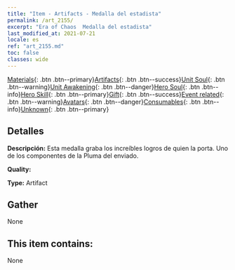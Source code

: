 ```yaml
---
title: "Item - Artifacts - Medalla del estadista"
permalink: /art_2155/
excerpt: "Era of Chaos  Medalla del estadista"
last_modified_at: 2021-07-21
locale: es
ref: "art_2155.md"
toc: false
classes: wide
---
```

 [Materials](/ItemsES/){: .btn .btn--primary}[Artifacts](/ItemsES/Artifacts/){: .btn .btn--success}[Unit Soul](/ItemsES/UnitSoul/){: .btn .btn--warning}[Unit Awakening](/ItemsES/UnitAwakening/){: .btn .btn--danger}[Hero Soul](/ItemsES/HeroSoul/){: .btn .btn--info}[Hero Skill](/ItemsES/HeroSkill/){: .btn .btn--primary}[Gift](/ItemsES/Gift/){: .btn .btn--success}[Event related](/ItemsES/Events/){: .btn .btn--warning}[Avatars](/ItemsES/Avatars/){: .btn .btn--danger}[Consumables](/ItemsES/Consumables/){: .btn .btn--info}[Unknown](/ItemsES/Unknown/){: .btn .btn--primary}

## Detalles
 **Descripción:** Esta medalla graba los increíbles logros de quien la porta. Uno de los componentes de la Pluma del enviado.

 **Quality:** 

 **Type:** Artifact

## Gather

  None

## This item contains:

  None

